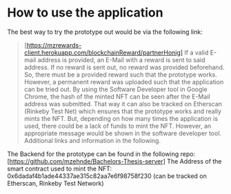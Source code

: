 # How to use the application 
The best way to try the prototype out would be via the following link: 
>[https://mzrewards-client.herokuapp.com/blockchainReward/partnerHonig]
If a valid E-mail address is provided, an E-Mail with a reward is sent to said address. If no reward is sent out, no reward was provided beforehand. So, there must be a provided reward such that the prototype works. However, a permanent reward was uploaded such that the application can be tried out.
By using the Software Developer tool in Google Chrome, the hash of the minted NFT can be seen after the E-Mail address was submitted. That way it can also be tracked on Etherscan (Rinkeby Test Net) which ensures that the prototype works and really mints the NFT. But, depending on how many times the application is used, there could be a lack of funds to mint the NFT. However, an appropriate message would be shown in the software developer tool. Additional links and information in the following.

The Backend for the prototype can be found in the following repo: [https://github.com/mzehnde/Bachelors-Thesis-server]
The Address of the smart contract used to mint the NFT: 0x6dadaf4b1ade44337ae315c82aa7e6f98758f230 (can be tracked on Etherscan, Rinkeby Test Network)









#
